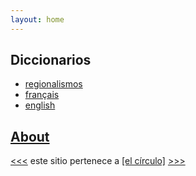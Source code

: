 ```yaml
---
layout: home
---
```


<h2>Diccionarios</h2>
  <ul>
    <li>
      <a href="./diccionarios/regionalismos">regionalismos</a>
    </li>
    <li>
      <a href="./diccionarios/francais">français</a>
    </li>
    <li>
      <a href="./diccionarios/english">english</a>
    </li>
  </ul>

<h2><a href="/about.html">About</a></h2>

<p>
  <a href='http://srvr.xn--ida.live:12345/?prv=xn--ida.live'>&lt;&lt;&lt;</a>
  este sitio pertenece a <a href='http://srvr.xn--ida.live:12345/'>[el círculo]</a> 
  <a href='http://srvr.xn--ida.live:12345/?nxt=xn--ida.live'>&gt;&gt;&gt;</a>
</p>
    